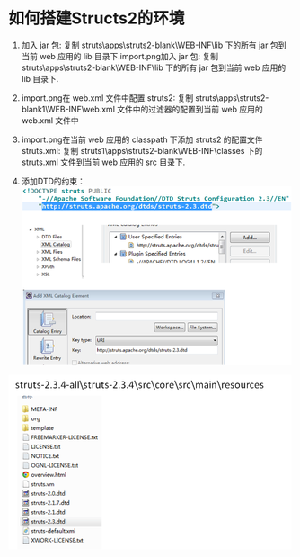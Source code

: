 # 如何搭建Structs2的环境

1. 加入 jar 包: 复制 struts\apps\struts2-blank\WEB-INF\lib 下的所有 jar 包到当前 web 应用的 lib 目录下.import.png加入 jar 包: 复制 struts\apps\struts2-blank\WEB-INF\lib 下的所有 jar 包到当前 web 应用的 lib 目录下.

2. import.png在 web.xml 文件中配置 struts2: 复制 struts\apps\struts2-blank1\WEB-INF\web.xml 文件中的过滤器的配置到当前 web 应用的 web.xml 文件中

3. import.png在当前 web 应用的 classpath 下添加 struts2 的配置文件 struts.xml: 复制 struts1\apps\struts2-blank\WEB-INF\classes 下的 struts.xml 文件到当前 web 应用的 src 目录下.

4. 添加DTD的约束：
![](/assets/import.png)

![](/assets/import2.png)

